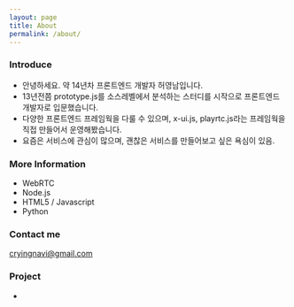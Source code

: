 ```yaml
---
layout: page
title: About
permalink: /about/
---
```


### Introduce
- 안녕하세요. 약 14년차 프론트엔드 개발자 허영남입니다.
- 13년전쯤 prototype.js를 소스레벨에서 분석하는 스터디를 시작으로 프론트엔드 개발자로 입문했습니다.
- 다양한 프론트엔드 프레임웍을 다룰 수 있으며, x-ui.js, playrtc.js라는 프레임웍을 직접 만들어서 운영해봤습니다.
- 요즘은 서비스에 관심이 많으며, 괜찮은 서비스를 만들어보고 싶은 욕심이 있음.


### More Information
- WebRTC
- Node.js
- HTML5 / Javascript
- Python

### Contact me
[cryingnavi@gmail.com](mailto:cryingnavi@gmail.com)



### Project
- 


